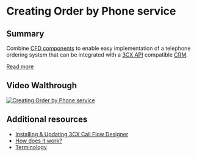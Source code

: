 # Creating Order by Phone service
## Summary 
Combine [CFD components](https://www.3cx.com/docs/manual/cfd-components/) to enable easy implementation of a telephone ordering system that can be integrated with a [3CX API](https://www.3cx.com/docs/crm-integration/) compatible [CRM](https://www.3cx.com/crm-integration/). 

[Read more](https://www.3cx.com/docs/manual/cfd-phone-order-system/)

## Video Walthrough
[![Creating Order by Phone service](http://img.youtube.com/vi/sWmIJ_pxdYo/0.jpg)](https://www.youtube.com/watch?v=sWmIJ_pxdYo)

## Additional resources
* [Installing & Updating 3CX Call Flow Designer](https://www.3cx.com/docs/manual/cfd-installation/#h.kql7rxbqfopm)
* [How does it work?](https://www.3cx.com/docs/manual/cfd-installation/#h.kf48zybcuj57)
* [Terminology](https://www.3cx.com/docs/manual/cfd-installation/#h.1qq7k8c0b7ca)